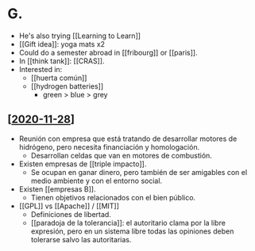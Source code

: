 # G.
- He's also trying [[Learning to Learn]]
- [[Gift idea]]: yoga mats x2
- Could do a semester abroad in [[fribourg]] or [[paris]].
- In [[think tank]]: [[CRAS]].
- Interested in:
  - [[huerta común]]
  - [[hydrogen batteries]]
    - green > blue > grey

## [[2020-11-28]]
- Reunión con empresa que está tratando de desarrollar motores de hidrógeno, pero necesita financiación y homologación.
  - Desarrollan celdas que van en motores de combustión.
- Existen empresas de [[triple impacto]].
  - Se ocupan en ganar dinero, pero también de ser amigables con el medio ambiente y con el entorno social.
- Existen [[empresas B]].
  - Tienen objetivos relacionados con el bien público.
- [[GPL]] vs [[Apache]] / [[MIT]]
  - Definiciones de libertad.
  - [[paradoja de la tolerancia]]: el autoritario clama por la libre expresión, pero en un sistema libre todas las opiniones deben tolerarse salvo las autoritarias.

[//begin]: # "Autogenerated link references for markdown compatibility"
[learning-to-learn]: learning-to-learn "Learning to Learn"
[gift-idea]: gift-idea "Gift Idea"
[2020-11-28]: journal/2020-11-28 "2020-11-28"
[empresas-b]: empresas-b "Empresas B"
[//end]: # "Autogenerated link references"
